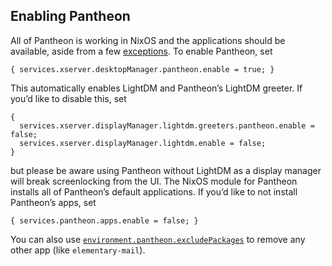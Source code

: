 ## Enabling Pantheon

All of Pantheon is working in NixOS and the applications should be available, aside from a few [exceptions](https://github.com/NixOS/nixpkgs/issues/58161). To enable Pantheon, set

```programlisting
{ services.xserver.desktopManager.pantheon.enable = true; }
```

This automatically enables LightDM and Pantheon’s LightDM greeter. If you’d like to disable this, set

```programlisting
{
  services.xserver.displayManager.lightdm.greeters.pantheon.enable = false;
  services.xserver.displayManager.lightdm.enable = false;
}
```

but please be aware using Pantheon without LightDM as a display manager will break screenlocking from the UI. The NixOS module for Pantheon installs all of Pantheon’s default applications. If you’d like to not install Pantheon’s apps, set

```programlisting
{ services.pantheon.apps.enable = false; }
```

You can also use [`environment.pantheon.excludePackages`](options.html#opt-environment.pantheon.excludePackages) to remove any other app (like `elementary-mail`).
